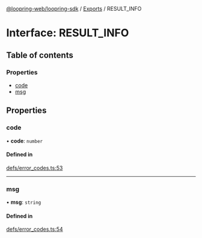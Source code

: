 [@loopring-web/loopring-sdk](../README.md) / [Exports](../modules.md) / RESULT\_INFO

# Interface: RESULT\_INFO

## Table of contents

### Properties

- [code](RESULT_INFO.md#code)
- [msg](RESULT_INFO.md#msg)

## Properties

### code

• **code**: `number`

#### Defined in

[defs/error_codes.ts:53](https://github.com/Loopring/loopring_sdk/blob/f91f904/src/defs/error_codes.ts#L53)

___

### msg

• **msg**: `string`

#### Defined in

[defs/error_codes.ts:54](https://github.com/Loopring/loopring_sdk/blob/f91f904/src/defs/error_codes.ts#L54)
